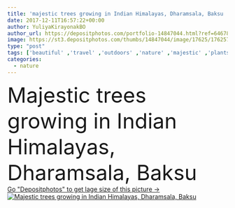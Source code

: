 ```yaml
---
title: 'majestic trees growing in Indian Himalayas, Dharamsala, Baksu '
date: 2017-12-11T16:57:22+00:00
author: YuliyaKirayonakBO
author_url: https://depositphotos.com/portfolio-14847044.html?ref=64678756
image: https://st3.depositphotos.com/thumbs/14847044/image/17625/176257342/api_thumb_450.jpg?forcejpeg=true
type: "post"
tags: ['beautiful' ,'travel' ,'outdoors' ,'nature' ,'majestic' ,'plants' ,'flora' ,'floral' ,'natural' ,'landscape' ,'trees' ,'mountains' ,'scenic' ,'tourism' ,'peaceful' ,'adventure' ,'daylight' ,'india' ,'daytime' ,'region' ,'himalayan' ,'Himalayas' ,'dharamsala' ,'tranquil scene' ,'natural light' ,'bhagsu' ,'indian himalayas' ,'Baksu' ]
categories: 
  - nature
---
```

<div aling="center">
            <font size="60"> Majestic trees growing in Indian Himalayas, Dharamsala, Baksu</font>   
</div>
<div>
    <a href='https://depositphotos.com/176257342/stock-photo-majestic-trees-growing-indian-himalayas.html?ref=64678756' target=_blank > Go "Depositphotos" to get lage size of this picture ->
        <img href='https://depositphotos.com/176257342/stock-photo-majestic-trees-growing-indian-himalayas.html?ref=64678756' src='https://st3.depositphotos.com/14847044/17625/i/950/depositphotos_176257342-stock-photo-majestic-trees-growing-indian-himalayas.jpg?forcejpeg=true' alt='Majestic trees growing in Indian Himalayas, Dharamsala, Baksu' >
    </a>
</div>
